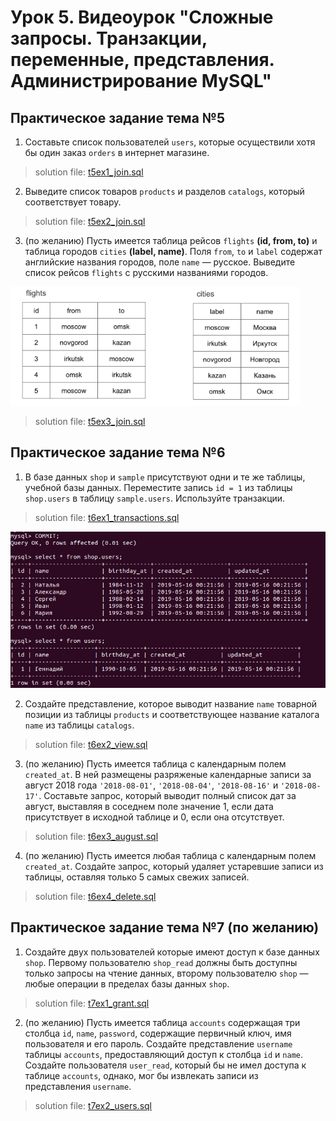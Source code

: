 # Урок 5. Видеоурок "Сложные запросы. Транзакции, переменные, представления. Администрирование MySQL"
## Практическое задание тема №5
1. Составьте список пользователей `users`, которые осуществили хотя бы один заказ `orders` в интернет магазине.
> solution file: [t5ex1_join.sql](topic5/t5ex1_join.sql)

2. Выведите список товаров `products` и разделов `catalogs`, который соответствует товару.
> solution file: [t5ex2_join.sql](topic5/t5ex2_join.sql)

3. (по желанию) Пусть имеется таблица рейсов `flights` **(id, from, to)** и таблица городов `cities` **(label, name)**. Поля `from`, `to` и `label` содержат английские названия городов, поле `name` — русское. Выведите список рейсов `flights` с русскими названиями городов.

![alt text](ex5.1.png)

> solution file: [t5ex3_join.sql](topic5/t5ex3_join.sql)

## Практическое задание тема №6
1. В базе данных `shop` и `sample` присутствуют одни и те же таблицы, учебной базы данных. Переместите запись `id = 1` из таблицы `shop.users` в таблицу `sample.users`. Используйте транзакции.

> solution file: [t6ex1_transactions.sql](topic6/t6ex1_transactions.sql)

![alt text](topic6/hw5.1.png)

2. Создайте представление, которое выводит название `name` товарной позиции из таблицы `products` и соответствующее название каталога `name` из таблицы `catalogs`.

> solution file: [t6ex2_view.sql](topic6/t6ex2_view.sql)

3. (по желанию) Пусть имеется таблица с календарным полем `created_at`. В ней размещены разряженые календарные записи за август 2018 года `'2018-08-01'`, `'2018-08-04'`, `'2018-08-16'` и `'2018-08-17'`. Составьте запрос, который выводит полный список дат за август, выставляя в соседнем поле значение 1, если дата присутствует в исходной таблице и 0, если она отсутствует.

> solution file: [t6ex3_august.sql](topic6/t6ex3_august.sql)

4. (по желанию) Пусть имеется любая таблица с календарным полем `created_at`. Создайте запрос, который удаляет устаревшие записи из таблицы, оставляя только 5 самых свежих записей.

> solution file: [t6ex4_delete.sql](topic6/t6ex4_delete.sql)

## Практическое задание тема №7 (по желанию)
1. Создайте двух пользователей которые имеют доступ к базе данных `shop`. Первому пользователю `shop_read` должны быть доступны только запросы на чтение данных, второму пользователю `shop` — любые операции в пределах базы данных `shop`.

> solution file: [t7ex1_grant.sql](topic7/t7ex1_grant.sql)

2. (по желанию) Пусть имеется таблица `accounts` содержащая три столбца `id`, `name`, `password`, содержащие первичный ключ, имя пользователя и его пароль. Создайте представление `username` таблицы `accounts`, предоставляющий доступ к столбца `id` и `name`. Создайте пользователя `user_read`, который бы не имел доступа к таблице `accounts`, однако, мог бы извлекать записи из представления `username`.

> solution file: [t7ex2_users.sql](topic7/t7ex2_users.sql)